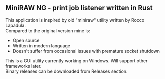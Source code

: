 ## MiniRAW NG - print job listener written in Rust

This application is inspired by old "miniraw" utility written by Rocco Lapadula.<br/>
Compared to the original version mine is:
* Open source
* Written in modern language
* Doesn't suffer from occasional issues with premature socket shutdown

This is a GUI utility currently working on Windows. Will support other frameworks later.<br/>
Binary releases can be downloaded from Releases section.
